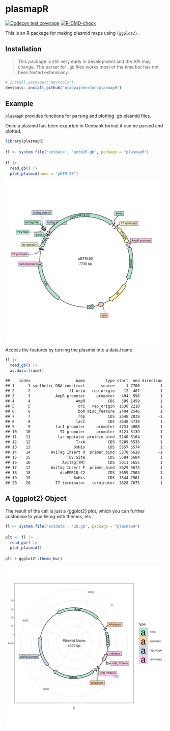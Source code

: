 
# plasmapR

<!-- badges: start -->

[![Codecov test
coverage](https://codecov.io/gh/bradyajohnston/plasmapR/branch/main/graph/badge.svg)](https://app.codecov.io/gh/bradyajohnston/plasmapR?branch=main)
[![R-CMD-check](https://github.com/bradyajohnston/plasmapR/actions/workflows/R-CMD-check.yaml/badge.svg)](https://github.com/bradyajohnston/plasmapR/actions/workflows/R-CMD-check.yaml)
<!-- badges: end -->

This is an R package for making plasmid maps using `{ggplot2}`.

## Installation

> This package is still very early in development and the API may
> change. The parser for `.gb` files works most of the time but has not
> been tested extensively.

``` r
# install.packages("devtools")
devtools::install_github("bradyajohnston/plasmapR")
```

## Example

`plasmapR` provides functions for parsing and plotting .gb plasmid
files.

Once a plasmid has been exported in Genbank format it can be parsed and
plotted.

``` r
library(plasmapR)

fl <- system.file('extdata', 'petm20.gb', package = "plasmapR")

fl |> 
  read_gb() |> 
  plot_plasmid(name = "pETM-20")
```

![](man/figures/example-plasmid-1.png)<!-- -->

Access the features by turning the plasmid into a data.frame.

``` r
fl |> 
  read_gb() |> 
  as.data.frame()
```

    ##    index                    name         type start  end direction
    ## 1      1 synthetic DNA construct       source     1 7700         1
    ## 2      2                 f1 orim   rep_origin    12  467         1
    ## 3      3           AmpR promoter     promoter   494  598         1
    ## 4      4                    AmpR          CDS   599 1459         1
    ## 5      5                     ori   rep_origin  1630 2218         1
    ## 6      6                     bom misc_feature  2404 2546         1
    ## 7      7                     rop          CDS  2648 2839        -1
    ## 8      8                    lacI          CDS  3648 4730         1
    ## 9      9           lacI promoter     promoter  4731 4808         1
    ## 10    10             T7 promoter     promoter  5121 5139         1
    ## 11    11            lac operator protein_bind  5140 5164         1
    ## 12    12                    TrxA          CDS  5209 5535         1
    ## 13    13                   6xHis          CDS  5557 5574         1
    ## 14    14         AviTag Insert R  primer_bind  5578 5628        -1
    ## 15    15                TEV Site          CDS  5584 5604         1
    ## 16    16              AviTag(TM)          CDS  5611 5655         1
    ## 17    17         AviTag Insert F  primer_bind  5629 5673         1
    ## 18    18             dsnPPR10-C2          CDS  5659 7503         1
    ## 19    19                   6xHis          CDS  7544 7561         1
    ## 20    20           T7 terminator   terminator  7628 7675         1

## A {ggplot2} Object

The result of the call is just a {ggplot2} plot, which you can further
customise to your liking with themes, etc.

``` r
fl <- system.file('extdata', '20.gb', package = "plasmapR")

plt <- fl |> 
  read_gb() |> 
  plot_plasmid()

plt + ggplot2::theme_bw()
```

![](man/figures/example-theme-1.png)<!-- -->

